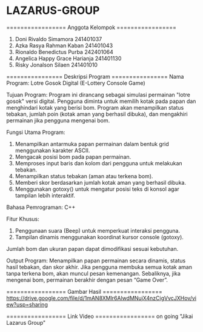 # LAZARUS-GROUP

================= Anggota Kelompok =================
1. Doni Rivaldo Simamora          241401037
2. Azka Rasya Rahman Kaban	      241401043
3. Rionaldo Benedictus Purba	    242401064
4. Angelica Happy Grace Harianja	241401130
5. Risky Jonalson Silaen	        241401010

================ Deskripsi Program ================
Nama Program: Lotre Gosok Digital (E-Lottery Console Game)

Tujuan Program:
Program ini dirancang sebagai simulasi permainan "lotre gosok" versi digital. Pengguna diminta untuk memilih kotak pada papan dan menghindari kotak yang berisi bom. Program akan menampilkan status tebakan, jumlah poin (kotak aman yang berhasil dibuka), dan mengakhiri permainan jika pengguna mengenai bom.

Fungsi Utama Program:
1. Menampilkan antarmuka papan permainan dalam bentuk grid menggunakan karakter ASCII.
2. Mengacak posisi bom pada papan permainan.
3. Memproses input baris dan kolom dari pengguna untuk melakukan tebakan.
4. Menampilkan status tebakan (aman atau terkena bom).
5. Memberi skor berdasarkan jumlah kotak aman yang berhasil dibuka.
6. Menggunakan gotoxy() untuk mengatur posisi teks di konsol agar tampilan lebih interaktif.

Bahasa Pemrograman: C++

Fitur Khusus:
1. Penggunaan suara (Beep) untuk memperkuat interaksi pengguna.
2. Tampilan dinamis menggunakan koordinat kursor console (gotoxy).

Jumlah bom dan ukuran papan dapat dimodifikasi sesuai kebutuhan.

Output Program:
Menampilkan papan permainan secara dinamis, status hasil tebakan, dan skor akhir. Jika pengguna membuka semua kotak aman tanpa terkena bom, akan muncul pesan kemenangan. Sebaliknya, jika mengenai bom, permainan berakhir dengan pesan “Game Over”.

================= Gambar Hasil =================
https://drive.google.com/file/d/1mAN8XMlr6AlwdMNujX4nzCigVvcJXHov/view?usp=sharing

================= Link Video =================
on going "Jikai Lazarus Group"
